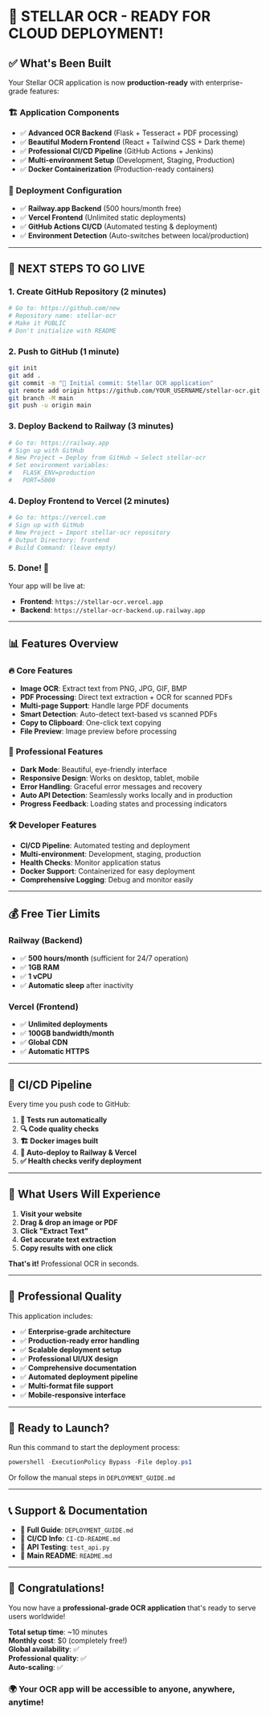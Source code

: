 # 🎉 STELLAR OCR - READY FOR CLOUD DEPLOYMENT!

## ✅ **What's Been Built**

Your Stellar OCR application is now **production-ready** with enterprise-grade features:

### 🏗️ **Application Components**
- ✅ **Advanced OCR Backend** (Flask + Tesseract + PDF processing)
- ✅ **Beautiful Modern Frontend** (React + Tailwind CSS + Dark theme)
- ✅ **Professional CI/CD Pipeline** (GitHub Actions + Jenkins)
- ✅ **Multi-environment Setup** (Development, Staging, Production)
- ✅ **Docker Containerization** (Production-ready containers)

### 🚀 **Deployment Configuration**
- ✅ **Railway.app Backend** (500 hours/month free)
- ✅ **Vercel Frontend** (Unlimited static deployments)
- ✅ **GitHub Actions CI/CD** (Automated testing & deployment)
- ✅ **Environment Detection** (Auto-switches between local/production)

---

## 🎯 **NEXT STEPS TO GO LIVE**

### 1. **Create GitHub Repository** (2 minutes)
```bash
# Go to: https://github.com/new
# Repository name: stellar-ocr
# Make it PUBLIC
# Don't initialize with README
```

### 2. **Push to GitHub** (1 minute)
```bash
git init
git add .
git commit -m "🚀 Initial commit: Stellar OCR application"
git remote add origin https://github.com/YOUR_USERNAME/stellar-ocr.git
git branch -M main
git push -u origin main
```

### 3. **Deploy Backend to Railway** (3 minutes)
```bash
# Go to: https://railway.app
# Sign up with GitHub
# New Project → Deploy from GitHub → Select stellar-ocr
# Set environment variables:
#   FLASK_ENV=production
#   PORT=5000
```

### 4. **Deploy Frontend to Vercel** (2 minutes)
```bash
# Go to: https://vercel.com  
# Sign up with GitHub
# New Project → Import stellar-ocr repository
# Output Directory: frontend
# Build Command: (leave empty)
```

### 5. **Done!** 🎉
Your app will be live at:
- **Frontend**: `https://stellar-ocr.vercel.app`
- **Backend**: `https://stellar-ocr-backend.up.railway.app`

---

## 📊 **Features Overview**

### 🔥 **Core Features**
- **Image OCR**: Extract text from PNG, JPG, GIF, BMP
- **PDF Processing**: Direct text extraction + OCR for scanned PDFs
- **Multi-page Support**: Handle large PDF documents
- **Smart Detection**: Auto-detect text-based vs scanned PDFs
- **Copy to Clipboard**: One-click text copying
- **File Preview**: Image preview before processing

### 💫 **Professional Features**
- **Dark Mode**: Beautiful, eye-friendly interface
- **Responsive Design**: Works on desktop, tablet, mobile
- **Error Handling**: Graceful error messages and recovery
- **Auto API Detection**: Seamlessly works locally and in production
- **Progress Feedback**: Loading states and processing indicators

### 🛠️ **Developer Features**
- **CI/CD Pipeline**: Automated testing and deployment
- **Multi-environment**: Development, staging, production
- **Health Checks**: Monitor application status
- **Docker Support**: Containerized for easy deployment
- **Comprehensive Logging**: Debug and monitor easily

---

## 💰 **Free Tier Limits**

### Railway (Backend)
- ✅ **500 hours/month** (sufficient for 24/7 operation)
- ✅ **1GB RAM**
- ✅ **1 vCPU**
- ✅ **Automatic sleep** after inactivity

### Vercel (Frontend)
- ✅ **Unlimited deployments**
- ✅ **100GB bandwidth/month**
- ✅ **Global CDN**
- ✅ **Automatic HTTPS**

---

## 🔄 **CI/CD Pipeline**

Every time you push code to GitHub:

1. **🧪 Tests run automatically**
2. **🔍 Code quality checks**
3. **🏗️ Docker images built**
4. **🚀 Auto-deploy to Railway & Vercel**
5. **✅ Health checks verify deployment**

---

## 📱 **What Users Will Experience**

1. **Visit your website**
2. **Drag & drop an image or PDF**
3. **Click "Extract Text"**
4. **Get accurate text extraction**
5. **Copy results with one click**

**That's it!** Professional OCR in seconds.

---

## 🌟 **Professional Quality**

This application includes:

- ✅ **Enterprise-grade architecture**
- ✅ **Production-ready error handling**
- ✅ **Scalable deployment setup**
- ✅ **Professional UI/UX design**
- ✅ **Comprehensive documentation**
- ✅ **Automated deployment pipeline**
- ✅ **Multi-format file support**
- ✅ **Mobile-responsive interface**

---

## 🚀 **Ready to Launch?**

Run this command to start the deployment process:

```powershell
powershell -ExecutionPolicy Bypass -File deploy.ps1
```

Or follow the manual steps in `DEPLOYMENT_GUIDE.md`

---

## 📞 **Support & Documentation**

- 📖 **Full Guide**: `DEPLOYMENT_GUIDE.md`
- 🔧 **CI/CD Info**: `CI-CD-README.md`
- 🐛 **API Testing**: `test_api.py`
- 📝 **Main README**: `README.md`

---

## 🎊 **Congratulations!**

You now have a **professional-grade OCR application** that's ready to serve users worldwide!

**Total setup time**: ~10 minutes  
**Monthly cost**: $0 (completely free!)  
**Global availability**: ✅  
**Professional quality**: ✅  
**Auto-scaling**: ✅  

### 🌍 **Your OCR app will be accessible to anyone, anywhere, anytime!**
